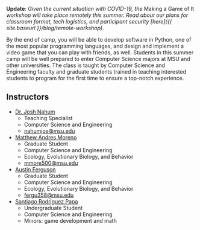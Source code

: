 **Update**:
*Given the current situation with COVID-19, the* Making a Game of It *workshop will take place remotely this summer.
Read about our plans for classroom format, tech logistics, and participant security [here]({{ site.baseurl }}/blog/remote-workshop).*

By the end of camp, you will be able to develop software in Python, one of the most popular programming languages, and design and implement a video game that you can play with friends, as well.
Students in this summer camp will be well prepared to enter Computer Science majors at MSU and other universities.
The class is taught by Computer Science and Engineering faculty and graduate students trained in teaching interested students to program for the first time to ensure a top-notch experience.

## Instructors

- [Dr. Josh Nahum](http://www.nahum.us/)
  * Teaching Specialist
  * Computer Science and Engineering
  * [nahumjos@msu.edu](nahumjos@msu.edu)
- [Matthew Andres Moreno](https://mmore500.com/)
  * Graduate Student
  * Computer Science and Engineering
  * Ecology, Evolutionary Biology, and Behavior
  * [mmore500@msu.edu](mmore500@msu.edu)
- [Austin Ferguson](http://fergusonaj.com/)
  * Graduate Student
  * Computer Science and Engineering
  * Ecology, Evolutionary Biology, and Behavior
  * [fergu358@msu.edu](fergu358@msu.edu)
- [Santiago Rodriguez Papa](https://rodsan.dev/)
  * Undergraduate Student
  * Computer Science and Engineering
  * Minors: game development and math
